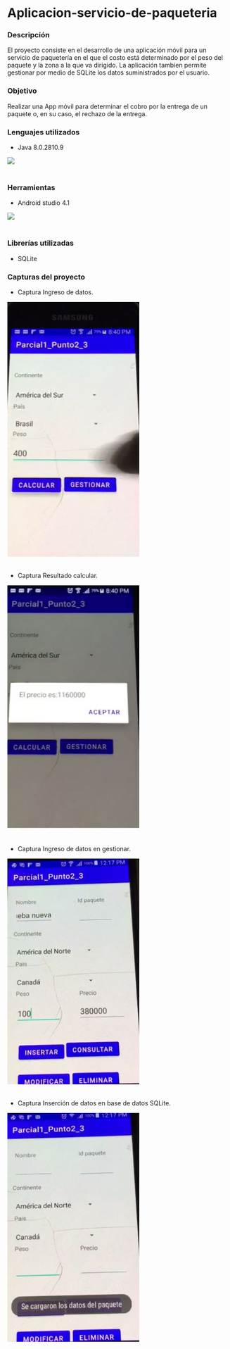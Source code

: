 # Aplicacion-servicio-de-paqueteria

### Descripción

El proyecto consiste en el desarrollo de una aplicación móvil para un servicio de paquetería en el que  el costo está determinado por el peso del paquete y la zona a la que va dirigido. La aplicación tambien permite gestionar por medio de SQLite los datos suministrados por el usuario.

### Objetivo

Realizar una App móvil para determinar el cobro por la entrega de un paquete o, en su caso, el rechazo de la entrega.

### Lenguajes utilizados

- Java 8.0.2810.9

 <div align="left">
    <img src="https://cdn.worldvectorlogo.com/logos/java.svg" width="120px"</img>  
</div><br>

### Herramientas

- Android studio 4.1

<div align="left">
    <img src="https://mir-s3-cdn-cf.behance.net/project_modules/disp/a9326d72465217.5be8ae1c0a8a7.png" width="220px"</img>  
</div><br>

### Librerías utilizadas
 
 -	SQLite
 
### Capturas del proyecto

- Captura Ingreso de datos.

<div align="left">
    <img src="/Imagenes/Ingreso_datos.JPG" width="300px"</img> 
</div><br>

- Captura Resultado calcular.

<div align="left">
    <img src="/Imagenes/Resultado_calculo.JPG" width="300px"</img> 
</div><br>


- Captura Ingreso de datos en gestionar.

<div align="left">
    <img src="/Imagenes/Ingreso_datos2.JPG" width="300px"</img> 
</div><br>

- Captura Inserción de datos en base de datos SQLite.

<div align="left">
    <img src="/Imagenes/Insercion_datos.JPG" width="300px"</img> 
</div><br>


